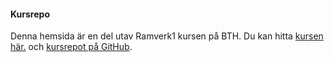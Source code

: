 #### Kursrepo

Denna hemsida är en del utav Ramverk1 kursen på BTH. Du kan hitta [kursen här.](https://dbwebb.se/kurser/ramverk1-v2) och [kursrepot på GitHub](https://github.com/dbwebb-se/ramverk1).
